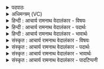 <details><summary>पदपाठः</summary>

त्वा꣢म्। इ꣣दा꣢। ह्यः। न꣡रः꣢꣯। अ꣡पी꣢꣯प्यन्। व꣢ज्रिन्। भू꣡र्ण꣢꣯यः। सः। इ꣣न्द्र। स्तो꣡म꣢꣯वाहसः। स्तो꣡म꣢꣯। वा꣣हसः। इह꣢। श्रु꣣धि। उ꣡प꣢꣯। स्व꣡स꣢꣯रम्। आ। ग꣣हि। ८१३।
</details>

<details><summary>अधिमन्त्रम् (VC)</summary>

- इन्द्रः
- नृमेध आङ्गिरसः
- प्रगाथः(विषमा बृहती, समा सतोबृहती)
- मध्यमः
</details>

<details><summary>हिन्दी : आचार्य रामनाथ वेदालंकार - विषयः</summary>

प्रथम ऋचा की व्याख्या पूर्वार्चिक में ३०२ क्रमाङ्क पर परमेश्वर और राजा के पक्ष में की गयी थी। यहाँ विद्वान् का विषय वर्णित किया जा रहा है।
</details>

<details><summary>हिन्दी : आचार्य रामनाथ वेदालंकार - पदार्थः</summary>

पदार्थान्वय -  हे (वज्रिन्) दोषों का वर्णन करनेवाले विद्वन् ! (त्वाम् इत्) आपको ही (भूर्णयः) वैभवशाली (नरः) लोग (इदा) इस काल में और (ह्यः) अतीत काल में (अपीप्यन्) उपहार आदि प्रदान कर बढ़ाते हैं और बढ़ाते रहे हैं। (सः) वह,हे (इन्द्र) विद्या के ऐश्वर्य से युक्त विद्वन् ! (स्तोमवाहसः) आपके प्रति स्तोत्र या पदार्थसमूह पहुँचानेवाले हम लोगों को,अर्थात् हमारे निवेदन को (इह) यहाँ (श्रुधि) आप सुनिए और सुनकर हमारा आतिथ्य ग्रहण करने तथा हमें उपदेश देने के लिए (स्वसरम्) हमारे घर (उप आगहि) आइए ॥१॥
</details>

<details><summary>हिन्दी : आचार्य रामनाथ वेदालंकार - भावार्थः</summary>

भावार्थ -  सब उन्नति चाहनेवाले लोगों को चाहिए कि विद्वानों का सत्कार करें और विद्वानों को भी चाहिए कि अध्ययन की हुई सब विद्याएँ उन्हें दें ॥१॥
</details>

<details><summary>संस्कृत : आचार्य रामनाथ वेदालंकार - विषयः</summary>

तत्र प्रथमा ऋक् पूर्वार्चिके ३०२ क्रमाङ्के परमेश्वरनृपत्योः पक्षे व्याख्याता। अत्र विद्वद्विषय उच्यते।
</details>

<details><summary>संस्कृत : आचार्य रामनाथ वेदालंकार - पदार्थः</summary>

पदार्थान्वय -  हे (वज्रिन्) दोषवर्जक विद्वन् ! (त्वाम् इत्) त्वां खलु (भूर्णयः) वैभवशालिनः।[बिभ्रति धनानि ये ते भूर्णयः। डुभृञ् धारणपोषणयोः इत्यस्मात् ‘घृणिपृश्निपार्ष्णिचूर्णिभूर्णयः’। उ० ४।५३ इत्यनेन निः प्रत्ययः धातोः ऋकारस्य ऊत्वं च।] (नरः) जनाः (इदा) अस्मिन् वर्तमाने काले (ह्यः) गते काले च (अपीप्यन्) उपहारादिप्रदानैः वर्धयन्ति वर्द्धितवन्तश्च।[ओप्यायी वृद्धौ इत्यस्येदं रूपम्।] (सः) असौ,हे (इन्द्र) विद्यैश्वर्ययुक्त विद्वन् ! (स्तोमवाहसः) स्तोमं स्तोत्रं पदार्थसंभारं वा त्वां प्रति वाहयन्ति प्रापयन्ति ये तान्,अस्मान् (इह) अत्र (श्रुधि) शृणु,अस्मन्निवेदनं शृणु इत्यर्थः,श्रुत्वा चास्मदातिथ्यं ग्रहीतुमस्मानुपदेष्टुं च (स्वसरम्) अस्मद्गृहम्।[स्वसराणि इति गृहनामसु पठितम्। निघं० ३।४।] (उप आगहि) उपागच्छ ॥१॥
</details>

<details><summary>संस्कृत : आचार्य रामनाथ वेदालंकार - भावार्थः</summary>

भावार्थ -  सर्वैरुन्नतिकामैर्जनैर्विद्वांसः सत्करणीया विद्वद्भिरपि चाधीताः सर्वा विद्यास्तेभ्यो दातव्याः ॥१॥
</details>

<details><summary>संस्कृत : आचार्य रामनाथ वेदालंकार - पादटिप्पनी</summary>

टिप्पनी -   १. ऋ० ८।९९।१,‘स्तोम॑वाहसामि॒ह’ इति पाठः,साम० ३०२।
</details>